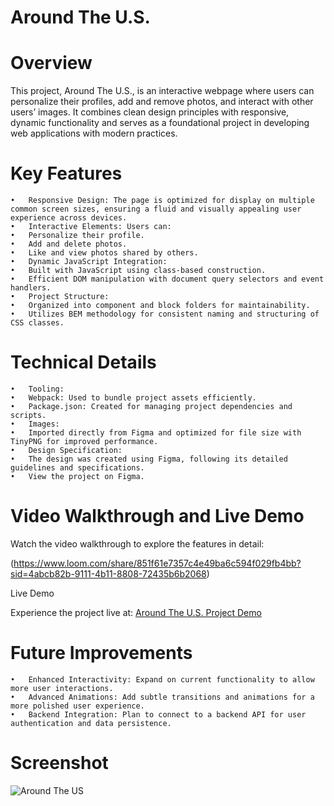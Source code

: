 # Around The U.S.

# Overview

This project, Around The U.S., is an interactive webpage where users can personalize their profiles, add and remove photos, and interact with other users’ images. It combines clean design principles with responsive, dynamic functionality and serves as a foundational project in developing web applications with modern practices.

# Key Features

	•	Responsive Design: The page is optimized for display on multiple common screen sizes, ensuring a fluid and visually appealing user experience across devices.
	•	Interactive Elements: Users can:
	•	Personalize their profile.
	•	Add and delete photos.
	•	Like and view photos shared by others.
	•	Dynamic JavaScript Integration:
	•	Built with JavaScript using class-based construction.
	•	Efficient DOM manipulation with document query selectors and event handlers.
	•	Project Structure:
	•	Organized into component and block folders for maintainability.
	•	Utilizes BEM methodology for consistent naming and structuring of CSS classes.

# Technical Details

	•	Tooling:
	•	Webpack: Used to bundle project assets efficiently.
	•	Package.json: Created for managing project dependencies and scripts.
	•	Images:
	•	Imported directly from Figma and optimized for file size with TinyPNG for improved performance.
	•	Design Specification:
	•	The design was created using Figma, following its detailed guidelines and specifications.
	•	View the project on Figma.

# Video Walkthrough and Live Demo

Watch the video walkthrough to explore the features in detail:

(https://www.loom.com/share/851f61e7357c4e49ba6c594f029fb4bb?sid=4abcb82b-9111-4b11-8808-72435b6b2068)

Live Demo

Experience the project live at:
[Around The U.S. Project Demo](https://jason25840.github.io/se_project_aroundtheus/)

# Future Improvements

	•	Enhanced Interactivity: Expand on current functionality to allow more user interactions.
	•	Advanced Animations: Add subtle transitions and animations for a more polished user experience.
	•	Backend Integration: Plan to connect to a backend API for user authentication and data persistence.

# Screenshot

![Around The US](<Screenshot 2024-11-18 at 6.05.32 PM.png>)